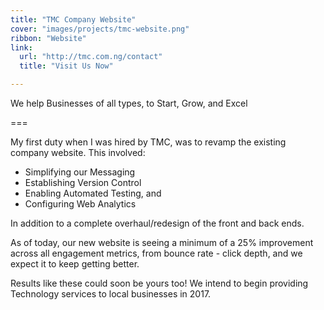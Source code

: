 ```yaml
---
title: "TMC Company Website"
cover: "images/projects/tmc-website.png"
ribbon: "Website"
link:
  url: "http://tmc.com.ng/contact"
  title: "Visit Us Now"

---
```


We help Businesses of all types, to Start, Grow, and Excel

===

My first duty when I was hired by TMC, was to revamp the existing company website. This involved:

* Simplifying our Messaging
* Establishing Version Control
* Enabling Automated Testing, and
* Configuring Web Analytics

In addition to a complete overhaul/redesign of the front and back ends.

As of today, our new website is seeing a minimum of a 25% improvement across all engagement metrics, from bounce rate - click depth, and we expect it to keep getting better.

Results like these could soon be yours too! We intend to begin providing Technology services to local businesses in 2017.
